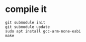 # compile it

```
git submodule init
git submodule update
sudo apt install gcc-arm-none-eabi
make
```
